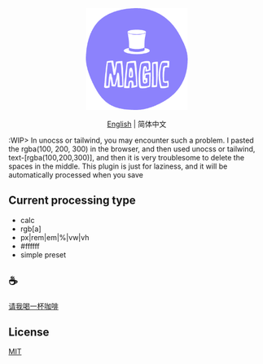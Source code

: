 <p align="center">
<img height="200" src="./assets/kv.png" alt="magic">
</p>
<p align="center"> <a href="./README.md">English</a> | 简体中文</p>

:WIP> In unocss or tailwind, you may encounter such a problem. I pasted the rgba(100, 200, 300) in the browser, and then used unocss or tailwind, text-[rgba(100,200,300)], and then it is very troublesome to delete the spaces in the middle. This plugin is just for laziness, and it will be automatically processed when you save

## Current processing type
- calc
- rgb[a]
- px|rem|em|%|vw|vh
- #ffffff
- simple preset

## :coffee:

[请我喝一杯咖啡](https://github.com/Simon-He95/sponsor)

## License

[MIT](./license)
